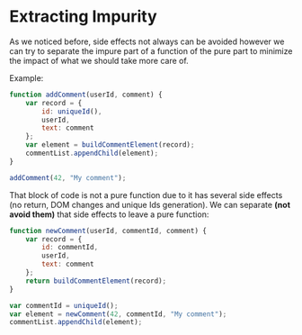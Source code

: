 # Extracting Impurity

As we noticed before, side effects not always can be avoided however we can try to separate the impure part of a function of the pure part to minimize the impact of what we should take more care of.

Example:

```js
function addComment(userId, comment) {
    var record = {
        id: uniqueId(),
        userId,
        text: comment
    };
    var element = buildCommentElement(record);
    commentList.appendChild(element);
}

addComment(42, "My comment");
```

That block of code is not a pure function due to it has several side effects (no return, DOM changes and unique Ids generation). We can separate **(not avoid them)** that side effects to leave a pure function:

```js
function newComment(userId, commentId, comment) {
    var record = {
        id: commentId,
        userId,
        text: comment
    };
    return buildCommentElement(record);
}

var commentId = uniqueId();
var element = newComment(42, commentId, "My comment");
commentList.appendChild(element);
```